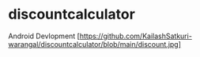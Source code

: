 # discountcalculator
Android Devlopment
[https://github.com/KailashSatkuri-warangal/discountcalculator/blob/main/discount.jpg]
